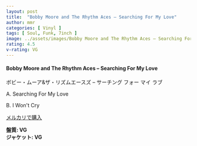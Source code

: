 ```yaml
---
layout: post
title:  "Bobby Moore and The Rhythm Aces – Searching For My Love"
author: mmr
categories: [ Vinyl ]
tags: [ Soul, Funk, 7inch ]
image: ../assets/images/Bobby Moore and The Rhythm Aces – Searching For My Love.jpg
rating: 4.5
v-rating: VG
---
```


#### Bobby Moore and The Rhythm Aces – Searching For My Love

ボビー・ムーア&ザ・リズムエースズ – サーチング フォー マイ ラブ

A. Searching For My Love

B. I Won't Cry

[メルカリで購入](https://jp.mercari.com/item/m32317600071)

<div class="mt-4 mb-4 d-flex align-items-center">
<strong class="mr-1">盤質: VG</strong>
</div>
<div class="mt-4 mb-4 d-flex align-items-center">
<strong class="mr-1">ジャケット: VG</strong>
</div>
